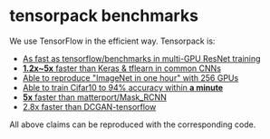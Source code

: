 
# tensorpack benchmarks

We use TensorFlow in the efficient way. Tensorpack is:

* [As fast as tensorflow/benchmarks in multi-GPU ResNet training](ResNet-MultiGPU/)
* [__1.2x~5x__ faster than Keras & tflearn in common CNNs](other-wrappers/)
* [Able to reproduce "ImageNet in one hour" with 256 GPUs](ResNet-Horovod/)
* [Able to train Cifar10 to 94% accuracy within __a minute__](Cifar10-fast)
* [__5x__ faster than matterport/Mask_RCNN](MaskRCNN/)
* [2.8x faster than DCGAN-tensorflow](DCGAN/)

All above claims can be reproduced with the corresponding code.
